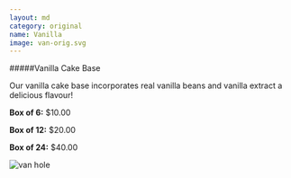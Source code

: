 ```yaml
---
layout: md
category: original
name: Vanilla
image: van-orig.svg
---
```


#####Vanilla Cake Base

Our vanilla cake base incorporates real vanilla beans and vanilla extract a delicious flavour!

**Box of 6:** $10.00

**Box of 12:** $20.00

**Box of 24:** $40.00

![van hole]({{site.baseurl}}/images/van-orig.svg/)